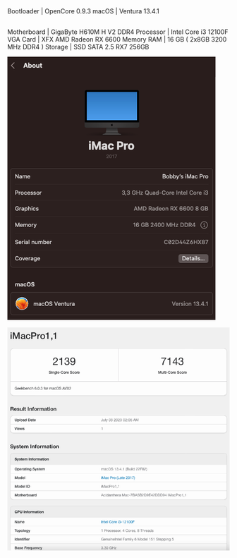 ##
 Bootloader  | OpenCore 0.9.3
 macOS       | Ventura 13.4.1 

##
 Motherboard | GigaByte H610M H V2 DDR4
 Processor   | Intel Core i3 12100F
 VGA Card    | XFX AMD Radeon RX 6600
 Memory RAM  | 16 GB ( 2x8GB 3200 MHz DDR4 )
 Storage     | SSD SATA 2.5 RX7 256GB

![Image text](screenshot/1.png)

![Image text](screenshot/2.png)
